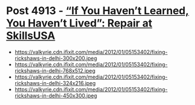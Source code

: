 # Post 4913 - [&#8220;If You Haven&#8217;t Learned, You Haven&#8217;t Lived&#8221;: Repair at SkillsUSA](https://www.ifixit.com/News/4913/if-you-havent-learned-you-havent-lived-repair-at-skillsusa)

- https://valkyrie.cdn.ifixit.com/media/2012/01/05153402/fixing-rickshaws-in-delhi-300x200.jpeg
- https://valkyrie.cdn.ifixit.com/media/2012/01/05153402/fixing-rickshaws-in-delhi-768x512.jpeg
- https://valkyrie.cdn.ifixit.com/media/2012/01/05153402/fixing-rickshaws-in-delhi-324x216.jpeg
- https://valkyrie.cdn.ifixit.com/media/2012/01/05153402/fixing-rickshaws-in-delhi-450x300.jpeg
